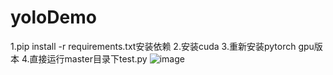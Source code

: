 # yoloDemo
1.pip install -r requirements.txt安装依赖
2.安装cuda
3.重新安装pytorch gpu版本
4.直接运行master目录下test.py
![image](https://user-images.githubusercontent.com/45934872/182556080-52a79789-a5e2-4da0-bf7d-b032ad808a1e.png)
